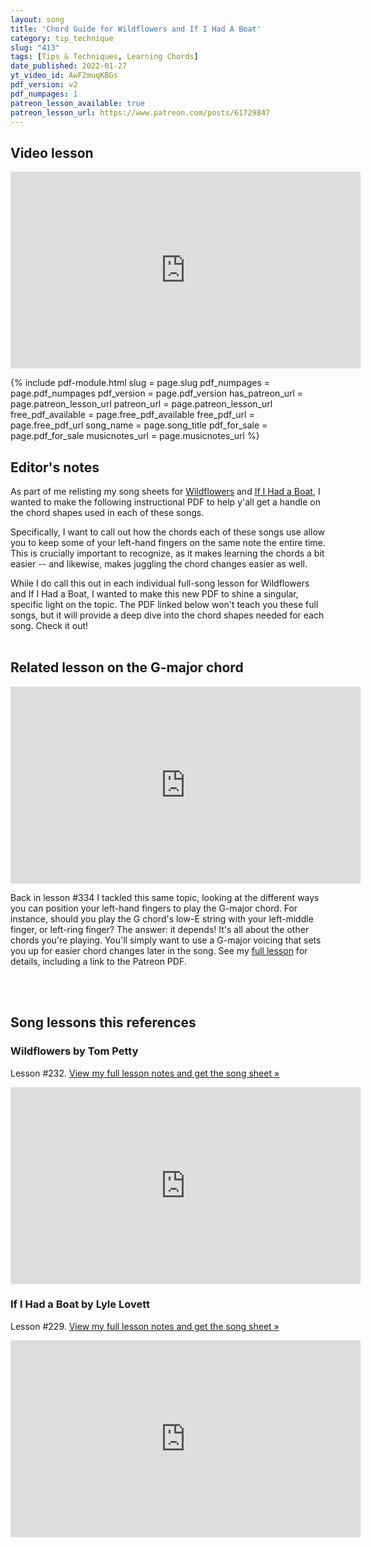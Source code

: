 ```yaml
---
layout: song
title: 'Chord Guide for Wildflowers and If I Had A Boat'
category: tip_technique
slug: "413"
tags: [Tips & Techniques, Learning Chords]
date_published: 2022-01-27
yt_video_id: AwF2muqKBGs
pdf_version: v2
pdf_numpages: 1
patreon_lesson_available: true
patreon_lesson_url: https://www.patreon.com/posts/61729847
---
```


## Video lesson

<iframe width="560" height="315" src="https://www.youtube.com/embed/{{page.yt_video_id}}" frameborder="0" allow="accelerometer; autoplay; encrypted-media; gyroscope; picture-in-picture" allowfullscreen></iframe>

{% include pdf-module.html slug = page.slug pdf_numpages = page.pdf_numpages pdf_version = page.pdf_version has_patreon_url = page.patreon_lesson_url patreon_url = page.patreon_lesson_url free_pdf_available = page.free_pdf_available free_pdf_url = page.free_pdf_url song_name = page.song_title pdf_for_sale = page.pdf_for_sale musicnotes_url = page.musicnotes_url %}

## Editor's notes

As part of me relisting my song sheets for [Wildflowers](http://playsongnotes.com/lessons/232) and [If I Had a Boat](http://playsongnotes.com/lessons/229), I wanted to make the following instructional PDF to help y'all get a handle on the chord shapes used in each of these songs.

Specifically, I want to call out how the chords each of these songs use allow you to keep some of your left-hand fingers on the same note the entire time. This is crucially important to recognize, as it makes learning the chords a bit easier -- and likewise, makes juggling the chord changes easier as well.

While I do call this out in each individual full-song lesson for Wildflowers and If I Had a Boat, I wanted to make this new PDF to shine a singular, specific light on the topic. The PDF linked below won't teach you these full songs, but it will provide a deep dive into the chord shapes needed for each song. Check it out!
<br /><br />
## Related lesson on the G-major chord

<iframe width="560" height="315" src="https://www.youtube.com/embed/rgMpY4u9_j8" frameborder="0" allow="accelerometer; autoplay; encrypted-media; gyroscope; picture-in-picture" allowfullscreen></iframe>

Back in lesson #334 I tackled this same topic, looking at the different ways you can position your left-hand fingers to play the G-major chord. For instance, should you play the G chord's low-E string with your left-middle finger, or left-ring finger? The answer: it depends! It's all about the other chords you're playing. You'll simply want to use a G-major voicing that sets you up for easier chord changes later in the song. See my [full lesson](http://playsongnotes.com/lessons/334) for details, including a link to the Patreon PDF.

<br /><br />
## Song lessons this references

### Wildflowers by Tom Petty

Lesson #232.  [View my full lesson notes and get the song sheet »](http://playsongnotes.com/lessons/232)

<iframe width="560" height="315" src="https://www.youtube.com/embed/ZA4AKs83Lxc" frameborder="0" allow="accelerometer; autoplay; encrypted-media; gyroscope; picture-in-picture" allowfullscreen></iframe>


### If I Had a Boat by Lyle Lovett

Lesson #229. [View my full lesson notes and get the song sheet »](http://playsongnotes.com/lessons/229)

<iframe width="560" height="315" src="https://www.youtube.com/embed/ARbzq1KwPaY" frameborder="0" allow="accelerometer; autoplay; encrypted-media; gyroscope; picture-in-picture" allowfullscreen></iframe>

